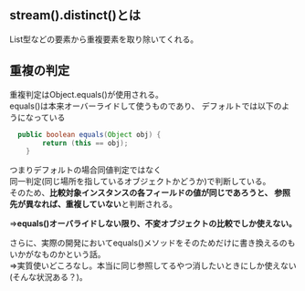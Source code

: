 ## stream().distinct()とは
List型などの要素から重複要素を取り除いてくれる。

## 重複の判定
重複判定はObject.equals()が使用される。  
equals()は本来オーバーライドして使うものであり、
デフォルトでは以下のようになっている
```java
  public boolean equals(Object obj) {
		return (this == obj);
	}
```

つまりデフォルトの場合同値判定ではなく  
同一判定(同じ場所を指しているオブジェクトかどうか)で判断している。  
そのため、**比較対象インスタンスの各フィールドの値が同じであろうと、
参照先が異なれば、重複していない**と判断される。  

⇒**equals()オーバライドしない限り、不変オブジェクトの比較でしか使えない。**

さらに、実際の開発においてequals()メソッドをそのためだけに書き換えるのもいかがなものかという話。  
⇒実質使いどころなし。本当に同じ参照してるやつ消したいときにしか使えない(そんな状況ある？)。
